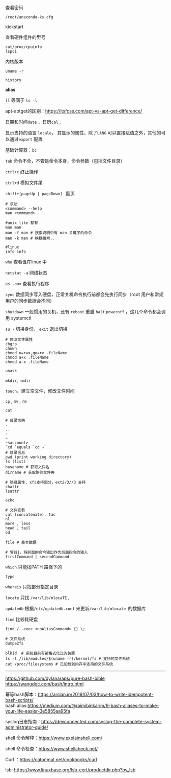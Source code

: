 查看密码

```shell
/root/anaconda-ks.cfg
```

kickstart

查看硬件组件的型号

```
cat/proc/cpuinfo  
lspci   
```

内核版本

```
uname -r
```



`history`



**alias**

`ll` 等同于 `ls -l`



apt-aptget的区别：https://itsfoss.com/apt-vs-apt-get-difference/  



日期和时间`date` ，日历`cal` , 

显示支持的语言 `locale`， 其显示的属性，除了`LANG` 可以直接赋值之外，其他的可以通过`export` 配置

基础计算器：`bc` 



`tab` 命令不全，不管是命令本身，命令参数（包括文件目录）

`ctrl+c` 终止操作

`ctrl+d` 模拟文件尾

`shift+[pageUp | pageDown] ` 翻页



```shell
# 求助
<command> --help
man <command>

#unix like 都有
man man
man -f man # 搜索说明中有 man 关键字的命令
man -k man # 模糊搜索..

#linux
info info
```



`who` 查看谁在linux 中

`netstat -a` 网络状态

`ps -aux` 查看执行程序

`sync` 数据同步写入硬盘，正常关机命令执行前都会先执行同步（root 用户和常规用户的同步数据会不同）

`shutdown` 一般惯用的关机，还有 `reboot` 重启 `halt` `poweroff` ，这几个命令都会调用 systemctl 



`su -` 切换身份， `exit` 退出切换

```shell
# 修改文件属性
chgrp
chown
chmod u=rwx,go=rx .fileName
chmod a+x .fileName
chmod a-x .fileName

umask
```

`mkdir`, `rmdir`

`touch`，建立空文件，修改文件时间

`cp` , `mv` , `rm`

`cat`

```shell
# 目录切换
.
..
-
~
~<account>
`cd `equals `cd ~` 
# 目录信息
pwd (print working directory)
ls (list)
basename # 获取文件名
dirname # 获取路径文件夹

# 隐藏属性, xfs支持部分，ext2/3//3 支持
chattr
lsattr
```

`echo`

```shell
# 文件查看
cat (concatenate), tac
nl
more , less 
head , tail
od

file # 基本数据
```

```shell
# 管线|，将前面的命令输出作为后面指令的输入
firstCommand | secondCommand
```

`which` 只能找PATH 路径下的

`type`

`whereis` 只找部分指定目录

`locate` 只找 `/var/lib/mlocaTE` ,

`updatedb` 根据`/etc/updatedb.conf` 来更新`/var/lib/mlocate `的数据库

`find` 比较耗硬盘

```shell
find / -exec <noAliasCommand> {} \;
```



```shell
# 文件系统
dumpe2fs

blkid  # 系统目前有被格式化过的装置
ls -l /lib/modules/$(uname -r)/kernel/fs # 支持的文件系统
cat /proc/filesystems # 已加载到内存中支持的文件系统
```





---

https://github.com/dylanaraps/pure-bash-bible
 https://wangdoc.com/bash/intro.html

  幂等bash脚本：https://arslan.io/2019/07/03/how-to-write-idempotent-bash-scripts/  
  bash alias:https://medium.com/@raimibinkarim/9-bash-aliases-to-make-your-life-easier-3e5855aa95fa  

syslog日志指南：https://devconnected.com/syslog-the-complete-system-administrator-guide/  

shell 命令解释：https://www.explainshell.com/

shell 命令检查：https://www.shellcheck.net/

Curl ：https://catonmat.net/cookbooks/curl

lsb: https://www.linuxbase.org/lsb-cert/productdir.php?by_lsb

